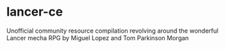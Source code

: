 # lancer-ce
Unofficial community resource compilation revolving around the wonderful Lancer mecha RPG by Miguel Lopez and Tom Parkinson Morgan

